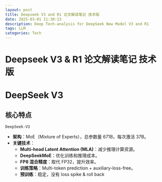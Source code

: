 ```yaml
---
layout: post
title: Deepseek V3 and R1 论文解读笔记 技术版
date: 2025-03-01 21:30:13
description: Deep Tech-analysis for DeepSeek New Model V3 and R1
tags: LLM
categories: Tech
---
```




# Deepseek V3 & R1 论文解读笔记 技术版



# DeepSeek V3

## 核心特点

`DeepSeek-V3`  

- **架构**：MoE（Mixture of Experts），总参数量 671B，每次激活 37B。
- **关键技术**：
    - **Multi-head Latent Attention (MLA)**：减少推理计算资源。
    - **DeepSeekMoE**：优化训练和推理成本。
    - **FP8 混合精度**：取代 FP32，提升效率。
    - **训练策略**：Multi-token prediction + auxiliary-loss-free。
    - **预训练**：稳定，没有 loss spike & roll back


